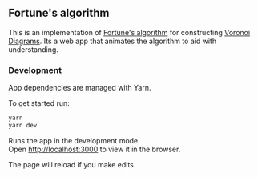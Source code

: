 ## Fortune's algorithm

This is an implementation of [Fortune\'s algorithm](https://en.wikipedia.org/wiki/Fortune%27s_algorithm) for constructing [Voronoi Diagrams](https://en.wikipedia.org/wiki/Voronoi_diagram). 
Its a web app that animates the algorithm to aid with understanding.


### Development

App dependencies are managed with Yarn.

To get started run:
```sh
yarn
yarn dev
```

Runs the app in the development mode.<br>
Open [http://localhost:3000](http://localhost:3000) to view it in the browser.

The page will reload if you make edits.<br>

